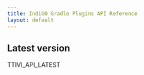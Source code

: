 ```yaml
---
title: IndiGO Gradle Plugins API Reference
layout: default
---
```


## Latest version

TTIVI_API_LATEST

